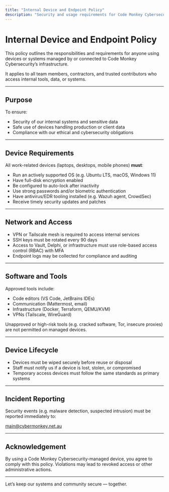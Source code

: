 ```yaml
---
title: "Internal Device and Endpoint Policy"
description: "Security and usage requirements for Code Monkey Cybersecurity devices and systems"
---
```


# Internal Device and Endpoint Policy

This policy outlines the responsibilities and requirements for anyone using devices or systems managed by or connected to Code Monkey Cybersecurity’s infrastructure.

It applies to all team members, contractors, and trusted contributors who access internal tools, data, or systems.

---

## Purpose

To ensure:

- Security of our internal systems and sensitive data
- Safe use of devices handling production or client data
- Compliance with our ethical and cybersecurity obligations

---

## Device Requirements

All work-related devices (laptops, desktops, mobile phones) **must**:

- Run an actively supported OS (e.g. Ubuntu LTS, macOS, Windows 11)
- Have full-disk encryption enabled
- Be configured to auto-lock after inactivity
- Use strong passwords and/or biometric authentication
- Have antivirus/EDR tooling installed (e.g. Wazuh agent, CrowdSec)
- Receive timely security updates and patches

---

## Network and Access

- VPN or Tailscale mesh is required to access internal services
- SSH keys must be rotated every 90 days
- Access to Vault, Delphi, or infrastructure must use role-based access control (RBAC) with MFA
- Endpoint logs may be collected for compliance and auditing

---

## Software and Tools

Approved tools include:

- Code editors (VS Code, JetBrains IDEs)
- Communication (Mattermost, email)
- Infrastructure (Docker, Terraform, QEMU/KVM)
- VPNs (Tailscale, WireGuard)

Unapproved or high-risk tools (e.g. cracked software, Tor, insecure proxies) are not permitted on managed devices.

---

## Device Lifecycle

- Devices must be wiped securely before reuse or disposal
- Staff must notify us if a device is lost, stolen, or compromised
- Temporary access devices must follow the same standards as primary systems

---

## Incident Reporting

Security events (e.g. malware detection, suspected intrusion) must be reported immediately to:

[main@cybermonkey.net.au](mailto:main@cybermonkey.net.au)

---

## Acknowledgement

By using a Code Monkey Cybersecurity-managed device, you agree to comply with this policy. Violations may lead to revoked access or other administrative actions.

---

Let’s keep our systems and community secure — together.
